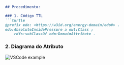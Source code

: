 ```markdown
## Procedimento:

### 1. Código TTL
```turtle
@prefix edo: <https://w3id.org/energy-domain/edo#> .
edo:AbsoluteInsidePressure a owl:Class ;
    rdfs:subClassOf edo:DomainAttribute .
```

### 2. Diagrama do Atributo
<!-- ![VSCode example](add_attribute.png) -->
![VSCode example](https://www.mcneilinstruments.com/wp-content/uploads/2022/08/industrial-valve-500x500-1.png)
